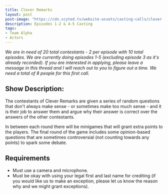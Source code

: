 ```yaml
---
title: Clever Remarks
layout: post
post-image: "https://cdn.scyted.tv/website-assets/casting-calls/clever-remarks.jpg"
description: Episodes 1-2 & 4-5 Casting
tags:
- Team Alpha
- Actors
---
```


*We are in need of 20 total contestants - 2 per episode with 10 total episodes. We are currently doing episodes 1-5 (excluding episode 3 as it's already recorded). If you are interested in applying, please leave a message in this thread and I will reach out to you to figure out a time. We need a total of 8 people for this first call.*

## Show Description:

The contestants of Clever Remarks are given a series of random questions that don't always make sense - or sometimes make too much sense - and it is their job to answer them and argue why their answer is correct over the answers of the other contestants.

In between each round there will be minigames that will grant extra points to the players. The final round of the game includes some opinion-based questions that are sometimes controversial (not counting towards any points) to spark some debate.

## Requirements
- Must use a camera and microphone.
- Must be okay with using your legal first and last name for crediting (if you would like us to make an exception, please let us know the reason why and we might grant exceptions).